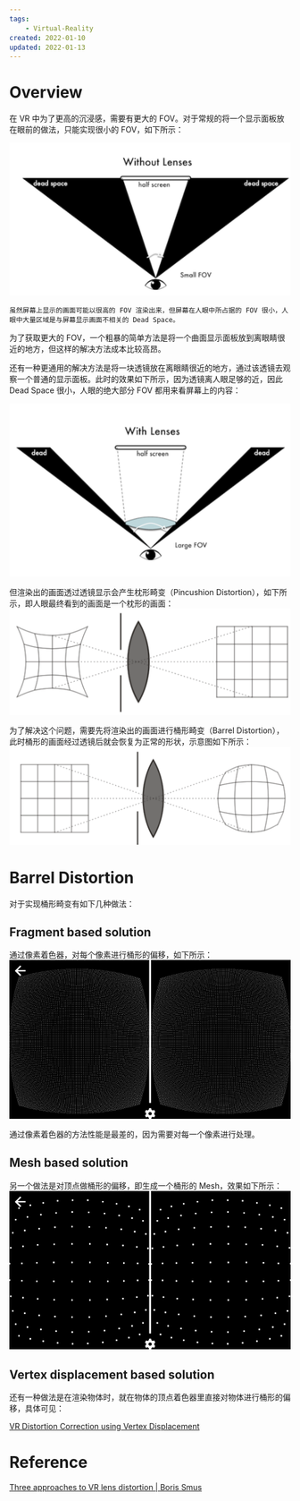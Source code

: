 ```yaml
---
tags:
    - Virtual-Reality
created: 2022-01-10
updated: 2022-01-13
---
```


# Overview

在 VR 中为了更高的沉浸感，需要有更大的 FOV。对于常规的将一个显示面板放在眼前的做法，只能实现很小的 FOV，如下所示：

![|500](assets/VR%20-%20Lens%20Distortion/Untitled.png)

```ad-note
虽然屏幕上显示的画面可能以很高的 FOV 渲染出来，但屏幕在人眼中所占据的 FOV 很小，人眼中大量区域是与屏幕显示画面不相关的 Dead Space。
```

为了获取更大的 FOV，一个粗暴的简单方法是将一个曲面显示面板放到离眼睛很近的地方，但这样的解决方法成本比较高昂。

还有一种更通用的解决方法是将一块透镜放在离眼睛很近的地方，通过该透镜去观察一个普通的显示面板。此时的效果如下所示，因为透镜离人眼足够的近，因此 Dead Space 很小，人眼的绝大部分 FOV 都用来看屏幕上的内容：

![|500](assets/VR%20-%20Lens%20Distortion/Untitled%201.png)

但渲染出的画面透过透镜显示会产生枕形畸变（Pincushion Distortion），如下所示，即人眼最终看到的画面是一个枕形的画面：
![|500](assets/VR%20-%20Lens%20Distortion/Untitled%202.png)

为了解决这个问题，需要先将渲染出的画面进行桶形畸变（Barrel Distortion），此时桶形的画面经过透镜后就会恢复为正常的形状，示意图如下所示：
![|500](assets/VR%20-%20Lens%20Distortion/Untitled%203.png)

# Barrel Distortion

对于实现桶形畸变有如下几种做法：

## Fragment based solution

通过像素着色器，对每个像素进行桶形的偏移，如下所示：
![|500](assets/VR%20-%20Lens%20Distortion/Untitled%204.png)

通过像素着色器的方法性能是最差的，因为需要对每一个像素进行处理。

## Mesh based solution

另一个做法是对顶点做桶形的偏移，即生成一个桶形的 Mesh，效果如下所示：
![|500](assets/VR%20-%20Lens%20Distortion/Untitled%205.png)

## Vertex displacement based solution

还有一种做法是在渲染物体时，就在物体的顶点着色器里直接对物体进行桶形的偏移，具体可见：

[VR Distortion Correction using Vertex Displacement](https://www.gamedeveloper.com/programming/vr-distortion-correction-using-vertex-displacement)

# Reference

[Three approaches to VR lens distortion | Boris Smus](https://smus.com/vr-lens-distortion/)